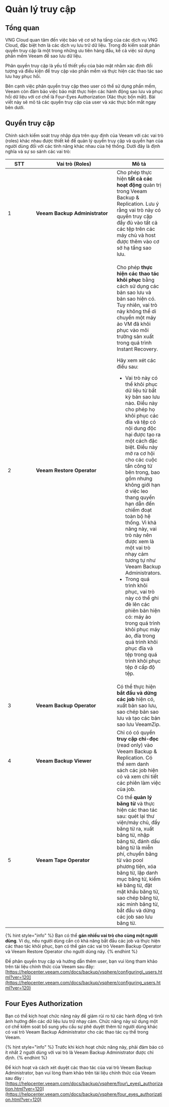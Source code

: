 # Quản lý truy cập

## Tổng quan

VNG Cloud quan tâm đến việc bảo vệ cơ sở hạ tầng của các dịch vụ VNG Cloud, đặc biệt hơn là các dịch vụ lưu trữ dữ liệu. Trong đó kiểm soát phân quyền truy cập là một trong những ưu tiên hàng đầu, kể cả việc sử dụng phần mềm Veeam để sao lưu dữ liệu.&#x20;

Phân quyền truy cập là yếu tố thiết yếu của bảo mật nhằm xác định đối tượng và điều kiện để truy cập vào phần mềm và thực hiện các thao tác sao lưu hay phục hồi.&#x20;

Bên cạnh việc phân quyền truy cập theo user có thể sử dụng phần mềm, Veeam còn đảm bảo việc bảo mật thực hiện các hành động sao lưu và phục hồi dữ liệu với cơ chế là Four-Eyes Authorization (Xác thực bốn mắt). Bài viết này sẽ mô tả các quyền truy cập của user và xác thực bốn mắt ngay bên dưới.

## Quyền truy cập

Chính sách kiểm soát truy nhập dựa trên quy định của Veeam với các vai trò (roles) khác nhau được thiết kế để quản lý quyền truy cập và quyền hạn của người dùng đối với các tính năng khác nhau của hệ thống. Dưới đây là định nghĩa và sự so sánh các vai trò:

<table><thead><tr><th width="79">STT</th><th width="258">Vai trò (Roles)</th><th>Mô tả</th></tr></thead><tbody><tr><td>1</td><td><strong>Veeam Backup Administrator</strong></td><td>Cho phép thực hiện <strong>tất cả các hoạt động</strong> quản trị trong Veeam Backup &#x26; Replication. Lưu ý rằng vai trò này có quyền truy cập đầy đủ vào tất cả các tệp trên các máy chủ và host được thêm vào cơ sở hạ tầng sao lưu.</td></tr><tr><td>2</td><td><strong>Veeam Restore Operator</strong></td><td><p>Cho phép <strong>thực hiện các thao tác khôi phục</strong> bằng cách sử dụng các bản sao lưu và bản sao hiện có. Tuy nhiên, vai trò này không thể di chuyển một máy ảo VM đã khôi phục vào môi trường sản xuất trong quá trình Instant Recovery.</p><p>Hãy xem xét các điều sau:</p><ul><li>Vai trò này có thể khôi phục dữ liệu từ bất kỳ bản sao lưu nào. Điều này cho phép họ khôi phục các đĩa và tệp có nội dung độc hại được tạo ra một cách đặc biệt. Điều này mở ra cơ hội cho các cuộc tấn công từ bên trong, bao gồm nhưng không giới hạn ở việc leo thang quyền hạn dẫn đến chiếm đoạt toàn bộ hệ thống. Vì khả năng này, vai trò này nên được xem là một vai trò nhạy cảm tương tự như Veeam Backup Administrators.</li><li>Trong quá trình khôi phục, vai trò này có thể ghi đè lên các phiên bản hiện có: máy ảo trong quá trình khôi phục máy ảo, đĩa trong quá trình khôi phục đĩa và tệp trong quá trình khôi phục tệp ở cấp độ tệp.</li></ul></td></tr><tr><td>3</td><td><strong>Veeam Backup Operator</strong></td><td>Có thể thực hiện <strong>bắt đầu và dừng các job</strong> hiện có, xuất bản sao lưu, sao chép bản sao lưu và tạo các bản sao lưu VeeamZip.</td></tr><tr><td>4</td><td><strong>Veeam Backup Viewer</strong></td><td>Chỉ có có quyền <strong>truy cập chỉ-đọc</strong>  (read only) vào Veeam Backup &#x26; Replication. Có thể xem danh sách các job hiện có và xem chi tiết các phiên làm việc của job.</td></tr><tr><td>5</td><td><strong>Veeam Tape Operator</strong></td><td>Có thể <strong>quản lý băng từ</strong> và thực hiện các thao tác sau: quét lại thư viện/máy chủ, đẩy băng từ ra, xuất băng từ, nhập băng từ, đánh dấu băng từ là miễn phí, chuyển băng từ vào pool phương tiện, xóa băng từ, lập danh mục băng từ, kiểm kê băng từ, đặt mật khẩu băng từ, sao chép băng từ, xác minh băng từ, bắt đầu và dừng các job sao lưu băng từ.</td></tr></tbody></table>

{% hint style="info" %}
Bạn có thể **gán nhiều vai trò cho cùng một người dùng**. Ví dụ, nếu người dùng cần có khả năng bắt đầu các job và thực hiện các thao tác khôi phục, bạn có thể gán các vai trò Veeam Backup Operator và Veeam Restore Operator cho người dùng này.
{% endhint %}

Đề phân quyền truy cập và hướng dẫn thêm user, bạn vui lòng tham khảo trên tài liệu chính thức của Veeam sau đây: [https://helpcenter.veeam.com/docs/backup/vsphere/configuring\_users.html?ver=120](https://helpcenter.veeam.com/docs/backup/vsphere/configuring_users.html?ver=120)

## Four Eyes Authorization

Bạn có thể kích hoạt chức năng này để giảm rủi ro từ các hành động vô tình ảnh hướng đến các dữ liệu lưu trữ nhạy cảm. Chức năng này sử dụng một cơ chế kiểm soát bổ sung yêu cầu sự phê duyệt thêm từ người dùng khác có vai trò Veeam Backup Administrator cho các thao tác cụ thể trong Veeam.

{% hint style="info" %}
Trước khi kích hoạt chức năng này, phải đảm bảo có ít nhất 2 người dùng  với vai trò là Veeam Backup Administrator được chỉ định.
{% endhint %}

Để kích hoạt và cách xét duyệt các thao tác của vai trò Veeam Backup Administrator, bạn vui lòng tham khảo trên tài liệu chính thức của Veeam sau đây : [https://helpcenter.veeam.com/docs/backup/vsphere/four\_eyes\_authorization.html?ver=120](https://helpcenter.veeam.com/docs/backup/vsphere/four_eyes_authorization.html?ver=120)
